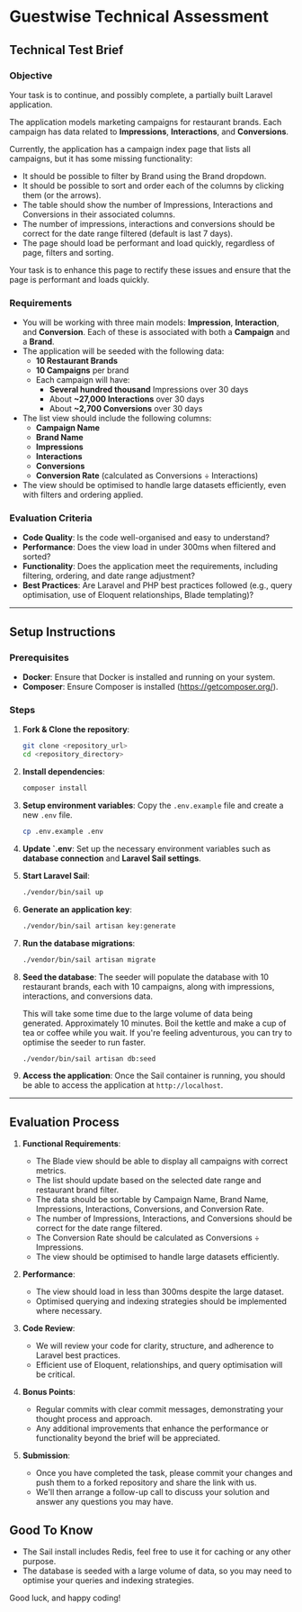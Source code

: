 # Guestwise Technical Assessment

## Technical Test Brief

### Objective

Your task is to continue, and possibly complete, a partially built Laravel application.

The application models marketing campaigns for restaurant brands. Each campaign has data related to **Impressions**, **Interactions**, and **Conversions**.

Currently, the application has a campaign index page that lists all campaigns, but it has some missing functionality:

-   It should be possible to filter by Brand using the Brand dropdown.
-   It should be possible to sort and order each of the columns by clicking them (or the arrows).
-   The table should show the number of Impressions, Interactions and Conversions in their associated columns.
-   The number of impressions, interactions and conversions should be correct for the date range filtered (default is last 7 days).
-   The page should load be performant and load quickly, regardless of page, filters and sorting.

Your task is to enhance this page to rectify these issues and ensure that the page is performant and loads quickly.

### Requirements

-   You will be working with three main models: **Impression**, **Interaction**, and **Conversion**. Each of these is associated with both a **Campaign** and a **Brand**.
-   The application will be seeded with the following data:
    -   **10 Restaurant Brands**
    -   **10 Campaigns** per brand
    -   Each campaign will have:
        -   **Several hundred thousand** Impressions over 30 days
        -   About **~27,000 Interactions** over 30 days
        -   About **~2,700 Conversions** over 30 days
-   The list view should include the following columns:
    -   **Campaign Name**
    -   **Brand Name**
    -   **Impressions**
    -   **Interactions**
    -   **Conversions**
    -   **Conversion Rate** (calculated as Conversions ÷ Interactions)
-   The view should be optimised to handle large datasets efficiently, even with filters and ordering applied.

### Evaluation Criteria

-   **Code Quality**: Is the code well-organised and easy to understand?
-   **Performance**: Does the view load in under 300ms when filtered and sorted?
-   **Functionality**: Does the application meet the requirements, including filtering, ordering, and date range adjustment?
-   **Best Practices**: Are Laravel and PHP best practices followed (e.g., query optimisation, use of Eloquent relationships, Blade templating)?

---

## Setup Instructions

### Prerequisites

-   **Docker**: Ensure that Docker is installed and running on your system.
-   **Composer**: Ensure Composer is installed (https://getcomposer.org/).

### Steps

1. **Fork & Clone the repository**:

    ```bash
    git clone <repository_url>
    cd <repository_directory>
    ```

2. **Install dependencies**:

    ```bash
    composer install
    ```

3. **Setup environment variables**:
   Copy the `.env.example` file and create a new `.env` file.

    ```bash
    cp .env.example .env
    ```

4. **Update `.env**:
   Set up the necessary environment variables such as **database connection** and **Laravel Sail settings**.

5. **Start Laravel Sail**:

    ```bash
    ./vendor/bin/sail up
    ```

6. **Generate an application key**:

    ```bash
    ./vendor/bin/sail artisan key:generate
    ```

7. **Run the database migrations**:

    ```bash
    ./vendor/bin/sail artisan migrate
    ```

8. **Seed the database**:
   The seeder will populate the database with 10 restaurant brands, each with 10 campaigns, along with impressions, interactions, and conversions data.

    This will take some time due to the large volume of data being generated. Approximately 10 minutes. Boil the kettle and make a cup of tea or coffee while you wait. If you're feeling adventurous, you can try to optimise the seeder to run faster.

    ```bash
    ./vendor/bin/sail artisan db:seed
    ```

9. **Access the application**:
   Once the Sail container is running, you should be able to access the application at `http://localhost`.

---

## Evaluation Process

1. **Functional Requirements**:

    - The Blade view should be able to display all campaigns with correct metrics.
    - The list should update based on the selected date range and restaurant brand filter.
    - The data should be sortable by Campaign Name, Brand Name, Impressions, Interactions, Conversions, and Conversion Rate.
    - The number of Impressions, Interactions, and Conversions should be correct for the date range filtered.
    - The Conversion Rate should be calculated as Conversions ÷ Impressions.
    - The view should be optimised to handle large datasets efficiently.

2. **Performance**:

    - The view should load in less than 300ms despite the large dataset.
    - Optimised querying and indexing strategies should be implemented where necessary.

3. **Code Review**:

    - We will review your code for clarity, structure, and adherence to Laravel best practices.
    - Efficient use of Eloquent, relationships, and query optimisation will be critical.

4. **Bonus Points**:

    - Regular commits with clear commit messages, demonstrating your thought process and approach.
    - Any additional improvements that enhance the performance or functionality beyond the brief will be appreciated.

5. **Submission**:
    - Once you have completed the task, please commit your changes and push them to a forked repository and share the link with us.
    - We'll then arrange a follow-up call to discuss your solution and answer any questions you may have.

## Good To Know

-   The Sail install includes Redis, feel free to use it for caching or any other purpose.
-   The database is seeded with a large volume of data, so you may need to optimise your queries and indexing strategies.

Good luck, and happy coding!
